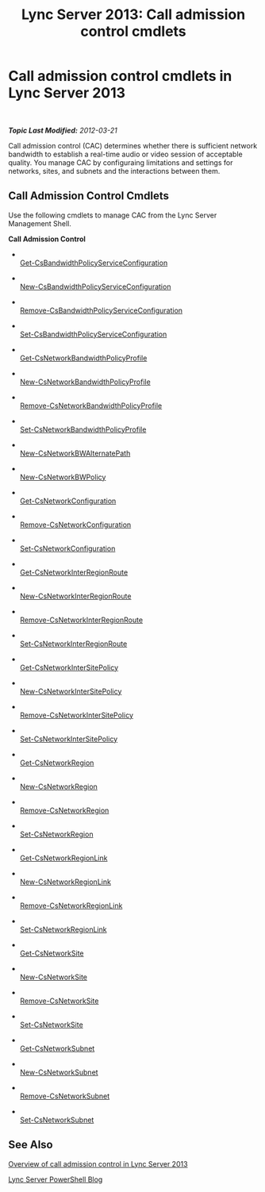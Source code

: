 ﻿---
title: 'Lync Server 2013: Call admission control cmdlets'
TOCTitle: Call admission control cmdlets
ms:assetid: dd9d3912-b562-4839-a337-bfc5277cfb62
ms:mtpsurl: https://technet.microsoft.com/en-us/library/Gg415676(v=OCS.15)
ms:contentKeyID: 48185602
ms.date: 07/23/2014
mtps_version: v=OCS.15
---

<div data-xmlns="http://www.w3.org/1999/xhtml">

<div class="topic" data-xmlns="http://www.w3.org/1999/xhtml" data-msxsl="urn:schemas-microsoft-com:xslt" data-cs="http://msdn.microsoft.com/en-us/">

<div data-asp="http://msdn2.microsoft.com/asp">

# Call admission control cmdlets in Lync Server 2013

</div>

<div id="mainSection">

<div id="mainBody">

<span> </span>

_**Topic Last Modified:** 2012-03-21_

Call admission control (CAC) determines whether there is sufficient network bandwidth to establish a real-time audio or video session of acceptable quality. You manage CAC by configuraing limitations and settings for networks, sites, and subnets and the interactions between them.

<div>

## Call Admission Control Cmdlets

Use the following cmdlets to manage CAC from the Lync Server Management Shell.

**Call Admission Control**

  - <span></span>  
    [Get-CsBandwidthPolicyServiceConfiguration](https://technet.microsoft.com/en-us/library/Gg412727(v=OCS.15))

  - <span></span>  
    [New-CsBandwidthPolicyServiceConfiguration](new-csbandwidthpolicyserviceconfiguration.md)

  - <span></span>  
    [Remove-CsBandwidthPolicyServiceConfiguration](remove-csbandwidthpolicyserviceconfiguration.md)

  - <span></span>  
    [Set-CsBandwidthPolicyServiceConfiguration](set-csbandwidthpolicyserviceconfiguration.md)

<!-- end list -->

  - <span></span>  
    [Get-CsNetworkBandwidthPolicyProfile](https://technet.microsoft.com/en-us/library/Gg425815(v=OCS.15))

  - <span></span>  
    [New-CsNetworkBandwidthPolicyProfile](new-csnetworkbandwidthpolicyprofile.md)

  - <span></span>  
    [Remove-CsNetworkBandwidthPolicyProfile](remove-csnetworkbandwidthpolicyprofile.md)

  - <span></span>  
    [Set-CsNetworkBandwidthPolicyProfile](set-csnetworkbandwidthpolicyprofile.md)

<!-- end list -->

  - <span></span>  
    [New-CsNetworkBWAlternatePath](new-csnetworkbwalternatepath.md)

<!-- end list -->

  - <span></span>  
    [New-CsNetworkBWPolicy](new-csnetworkbwpolicy.md)

<!-- end list -->

  - <span></span>  
    [Get-CsNetworkConfiguration](https://technet.microsoft.com/en-us/library/Gg398140(v=OCS.15))

  - <span></span>  
    [Remove-CsNetworkConfiguration](remove-csnetworkconfiguration.md)

  - <span></span>  
    [Set-CsNetworkConfiguration](set-csnetworkconfiguration.md)

<!-- end list -->

  - <span></span>  
    [Get-CsNetworkInterRegionRoute](https://technet.microsoft.com/en-us/library/Gg425817(v=OCS.15))

  - <span></span>  
    [New-CsNetworkInterRegionRoute](new-csnetworkinterregionroute.md)

  - <span></span>  
    [Remove-CsNetworkInterRegionRoute](remove-csnetworkinterregionroute.md)

  - <span></span>  
    [Set-CsNetworkInterRegionRoute](set-csnetworkinterregionroute.md)

<!-- end list -->

  - <span></span>  
    [Get-CsNetworkInterSitePolicy](https://technet.microsoft.com/en-us/library/Gg412769(v=OCS.15))

  - <span></span>  
    [New-CsNetworkInterSitePolicy](new-csnetworkintersitepolicy.md)

  - <span></span>  
    [Remove-CsNetworkInterSitePolicy](remove-csnetworkintersitepolicy.md)

  - <span></span>  
    [Set-CsNetworkInterSitePolicy](set-csnetworkintersitepolicy.md)

<!-- end list -->

  - <span></span>  
    [Get-CsNetworkRegion](https://technet.microsoft.com/en-us/library/Gg398406(v=OCS.15))

  - <span></span>  
    [New-CsNetworkRegion](new-csnetworkregion.md)

  - <span></span>  
    [Remove-CsNetworkRegion](remove-csnetworkregion.md)

  - <span></span>  
    [Set-CsNetworkRegion](set-csnetworkregion.md)

<!-- end list -->

  - <span></span>  
    [Get-CsNetworkRegionLink](https://technet.microsoft.com/en-us/library/Gg398972(v=OCS.15))

  - <span></span>  
    [New-CsNetworkRegionLink](new-csnetworkregionlink.md)

  - <span></span>  
    [Remove-CsNetworkRegionLink](remove-csnetworkregionlink.md)

  - <span></span>  
    [Set-CsNetworkRegionLink](set-csnetworkregionlink.md)

<!-- end list -->

  - <span></span>  
    [Get-CsNetworkSite](https://technet.microsoft.com/en-us/library/Gg398766(v=OCS.15))

  - <span></span>  
    [New-CsNetworkSite](new-csnetworksite.md)

  - <span></span>  
    [Remove-CsNetworkSite](remove-csnetworksite.md)

  - <span></span>  
    [Set-CsNetworkSite](set-csnetworksite.md)

<!-- end list -->

  - <span></span>  
    [Get-CsNetworkSubnet](https://technet.microsoft.com/en-us/library/Gg412825(v=OCS.15))

  - <span></span>  
    [New-CsNetworkSubnet](new-csnetworksubnet.md)

  - <span></span>  
    [Remove-CsNetworkSubnet](remove-csnetworksubnet.md)

  - <span></span>  
    [Set-CsNetworkSubnet](set-csnetworksubnet.md)

</div>

<div>

## See Also


[Overview of call admission control in Lync Server 2013](lync-server-2013-overview-of-call-admission-control.md)  


[Lync Server PowerShell Blog](http://go.microsoft.com/fwlink/p/?linkid=203150)  
  

</div>

</div>

<span> </span>

</div>

</div>

</div>

